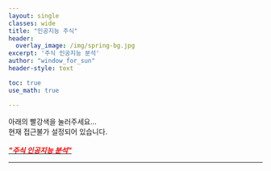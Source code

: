 ```yaml
--- 
layout: single
classes: wide
title: "인공지능 주식"
header:
  overlay_image: /img/spring-bg.jpg
excerpt: '주식 인공지능 분석'
author: "window_for_sun"
header-style: text

toc: true
use_math: true

---  
```


아래의 빨강색을 눌러주세요... <br>
현재 접근불가 설정되어 있습니다.<br> <br>
[<span style="color:red">***"주식 인공지능 분석"***</span>](https://colab.research.google.com/drive/1oHMs66iSFHdNLatRkTFy9GollTo=szpb-abSOoooo)

---
